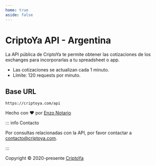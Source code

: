 ```yaml
---
home: true
aside: false
---
```


# CriptoYa API - Argentina

La API pública de CriptoYa te permite obtener las cotizaciones de los exchanges para incorporarlas a tu spreadsheet o app.

-   Las cotizaciones se actualizan cada 1 minuto.
-   Límite: 120 requests por minuto.

## Base URL

```plaintext
https://criptoya.com/api
```

<div class="mt-20 flex justify-center flex-col items-center gap-4">

Hecho con ❤️ por [Enzo Notario](https://github.com/enzonotario)

::: info Contacto

Por consultas relacionadas con la API, por favor contactar a [contacto@criptoya.com](mailto:contacto@criptoya.com).

:::

Copyright © 2020-presente [CriptoYa](https://criptoya.com)

</div>
